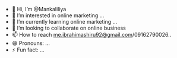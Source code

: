 - 👋 Hi, I’m @Mankaliliya
- 👀 I’m interested in online marketing ...
- 🌱 I’m currently learning online marketing ...
- 💞️ I’m looking to collaborate on online business 
- 📫 How to reach me.ibrahimashiru92@gmail.com/09162790026..
- 😄 Pronouns: ...
- ⚡ Fun fact: ...

<!---
Mankaliliya/Mankaliliya is a ✨ special ✨ repository because its `README.md` (this file) appears on your GitHub profile.
You can click the Preview link to take a look at your changes.
--->
